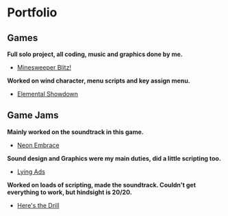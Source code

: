 # Portfolio

## Games
**Full solo project, all coding, music and graphics done by me.**  
* [Minesweeper Blitz!](https://drive.google.com/file/d/11EfZLZJtQ76xGnww6XnZT_txcgwMaj3N/view?usp=sharing)

**Worked on wind character, menu scripts and key assign menu.**  
* [Elemental Showdown](https://turingschoolgamedev.itch.io/magic-elements)

## Game Jams

**Mainly worked on the soundtrack in this game.**
* [Neon Embrace](https://arbex.itch.io/neon-embrace)

**Sound design and Graphics were my main duties, did a little scripting too.**  
* [Lying Ads](https://biebrass.itch.io/lying-ads)

**Worked on loads of scripting, made the soundtrack. Couldn't get everything to work, but hindsight is 20/20.**  
* [Here's the Drill](https://globalgamejam.org/2020/games/heres-drill-2)